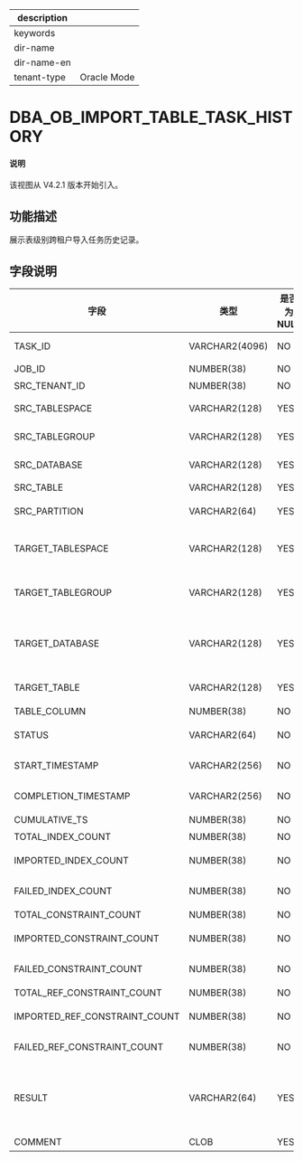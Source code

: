 |description||
|---|---|
|keywords||
|dir-name||
|dir-name-en||
|tenant-type|Oracle Mode|

# DBA_OB_IMPORT_TABLE_TASK_HISTORY

<main id="notice" type='explain'>
  <h4>说明</h4>
  <p>该视图从 V4.2.1 版本开始引入。</p>
</main>

## 功能描述

展示表级别跨租户导入任务历史记录。

## 字段说明

| **字段** | **类型** | **是否为 NULL** | **描述** |
| --- | --- | --- | --- |
| TASK_ID | VARCHAR2(4096) | NO | 负载均衡任务 ID |
| JOB_ID | NUMBER(38) | NO | 任务 ID |
| SRC_TENANT_ID | NUMBER(38) | NO | 源租户 ID |
| SRC_TABLESPACE | VARCHAR2(128) | YES | 源表的 TABLESPACE |
| SRC_TABLEGROUP | VARCHAR2(128) | YES | 源表的 TABLEGROUP |
| SRC_DATABASE | VARCHAR2(128) | YES | 源表的 DATABASE |
| SRC_TABLE | VARCHAR2(128) | YES | 源表名 |
| SRC_PARTITION | VARCHAR2(64) | YES | 源表的 PARTITION 名 |
| TARGET_TABLESPACE | VARCHAR2(128) | YES | 重映射表空间名称，若没有 Remap 则填空 |
| TARGET_TABLEGROUP | VARCHAR2(128) | YES | 重新映射表组名称，若没有 Remap 则填空 |
| TARGET_DATABASE | VARCHAR2(128) | YES | 重新映射数据库名称，若没有 Remap 则填空 |
| TARGET_TABLE | VARCHAR2(128) | YES | 源表的目标表名 |
| TABLE_COLUMN | NUMBER(38) | NO | 表列的数量 |
| STATUS | VARCHAR2(64) | NO | 导入结束状态：FINISH |
| START_TIMESTAMP | VARCHAR2(256) | NO | 任务开始时租户当前时间 |
| COMPLETION_TIMESTAMP | VARCHAR2(256) | NO | 任务完成时租户当前时间 |
| CUMULATIVE_TS | NUMBER(38) | NO | 累计时间 |
| TOTAL_INDEX_COUNT | NUMBER(38) | NO | 总索引数 |
| IMPORTED_INDEX_COUNT | NUMBER(38) | NO | 已导入的索引数 |
| FAILED_INDEX_COUNT | NUMBER(38) | NO | 导入失败的索引数 |
| TOTAL_CONSTRAINT_COUNT | NUMBER(38) | NO | 总约束数 |
| IMPORTED_CONSTRAINT_COUNT | NUMBER(38) | NO | 已导入的约束数 |
| FAILED_CONSTRAINT_COUNT | NUMBER(38) | NO | 导入失败的约束数 |
| TOTAL_REF_CONSTRAINT_COUNT | NUMBER(38) | NO | 总引用约束数 |
| IMPORTED_REF_CONSTRAINT_COUNT | NUMBER(38) | NO | 已导入的引用约束数 |
| FAILED_REF_CONSTRAINT_COUNT | NUMBER(38) | NO | 导入失败的引用约束数 |
| RESULT | VARCHAR2(64) | YES | 表级恢复任务的结果：<ul><li>SUCCESS  </li><li>FAIL </li></ul> |
| COMMENT | CLOB | YES | 备注信息 |
